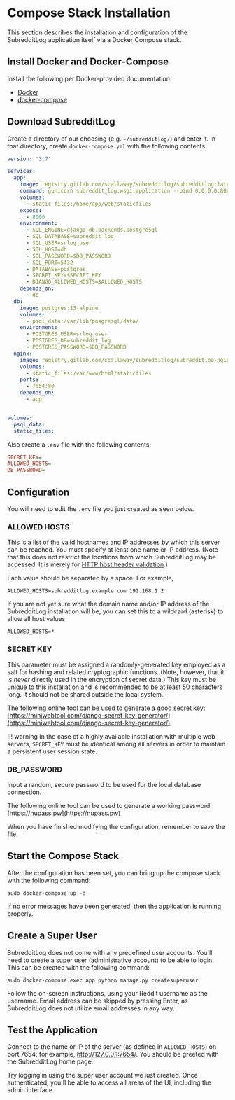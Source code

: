 # Compose Stack Installation

This section describes the installation and configuration of the SubredditLog application itself via a Docker Compose
stack.

## Install Docker and Docker-Compose

Install the following per Docker-provided documentation:

- [Docker](https://docs.docker.com/engine/install/)
- [docker-compose](https://docs.docker.com/compose/install/)

## Download SubredditLog

Create a directory of our choosing (e.g. `~/subredditlog/`) and enter it. In that directory, create `docker-compose.yml`
with the following contents:

```yaml
version: '3.7'

services:
  app:
    image: registry.gitlab.com/scallaway/subredditlog/subredditlog:latest
    command: gunicorn subreddit_log.wsgi:application --bind 0.0.0.0:8000
    volumes:
      - static_files:/home/app/web/staticfiles
    expose:
      - 8000
    environment:
      - SQL_ENGINE=django.db.backends.postgresql
      - SQL_DATABASE=subreddit_log
      - SQL_USER=srlog_user
      - SQL_HOST=db
      - SQL_PASSWORD=$DB_PASSWORD
      - SQL_PORT=5432
      - DATABASE=postgres
      - SECRET_KEY=$SECRET_KEY
      - DJANGO_ALLOWED_HOSTS=$ALLOWED_HOSTS
    depends_on:
      - db
  db:
    image: postgres:13-alpine
    volumes:
      - psql_data:/var/lib/posgresql/data/
    environment:
      - POSTGRES_USER=srlog_user
      - POSTGRES_DB=subreddit_log
      - POSTGRES_PASSWORD=$DB_PASSWORD
  nginx:
    image: registry.gitlab.com/scallaway/subredditlog/subredditlog-nginx:latest
    volumes:
      - static_files:/var/www/html/staticfiles
    ports:
      - 7654:80
    depends_on:
      - app


volumes:
  psql_data:
  static_files:

```

Also create a `.env` file with the following contents:

```ini
SECRET_KEY=
ALLOWED_HOSTS=
DB_PASSWORD=
```

## Configuration

You will need to edit the `.env` file you just created as seen below.

### ALLOWED HOSTS

This is a list of the valid hostnames and IP addresses by which this server can be reached. You must specify at least 
one name or IP address. (Note that this does not restrict the locations from which SubredditLog may be accessed: It is 
merely for 
[HTTP host header validation](https://docs.djangoproject.com/en/3.2/topics/security/#host-headers-virtual-hosting).)

Each value should be separated by a space. For example,

```shell
ALLOWED_HOSTS=subredditlog.example.com 192.168.1.2
```

If you are not yet sure what the domain name and/or IP address of the SubredditLog installation will be, you can set
this to a wildcard (asterisk) to allow all host values.

```shell
ALLOWED_HOSTS=*
```

### SECRET KEY

This parameter must be assigned a randomly-generated key employed as a salt for hashing and related cryptographic 
functions. (Note, however, that it is _never_ directly used in the encryption of secret data.) This key must be unique 
to this installation and is recommended to be at least 50 characters long. It should not be shared outside the local 
system.

The following online tool can be used to generate a good secret key: 
[https://miniwebtool.com/django-secret-key-generator/](https://miniwebtool.com/django-secret-key-generator/)

!!! warning
    In the case of a highly available installation with multiple web servers, `SECRET_KEY` must be identical among all servers in order to maintain a persistent user session state.

### DB_PASSWORD

Input a random, secure password to be used for the local database connection.

The following online tool can be used to generate a working password: [https://nupass.pw](https://nupass.pw)

When you have finished modifying the configuration, remember to save the file.

## Start the Compose Stack

After the configuration has been set, you can bring up the compose stack with the following command:

```shell
sudo docker-compose up -d
```

If no error messages have been generated, then the application is running properly.

## Create a Super User

SubredditLog does not come with any predefined user accounts. You'll need to create a super user (administrative 
account) to be able to login. This can be created with the following command:

```shell
sudo docker-compose exec app python manage.py createsuperuser
```

Follow the on-screen instructions, using your Reddit username as the username. Email address can be skipped by pressing 
Enter, as SubredditLog does not utilize email addresses in any way.

## Test the Application

Connect to the name or IP of the server (as defined in `ALLOWED_HOSTS`) on port 7654; for example, 
<http://127.0.0.1:7654/>. You should be greeted with the SubredditLog home page.

Try logging in using the super user account we just created. Once authenticated, you'll be able to access all areas of 
the UI, including the admin interface.
